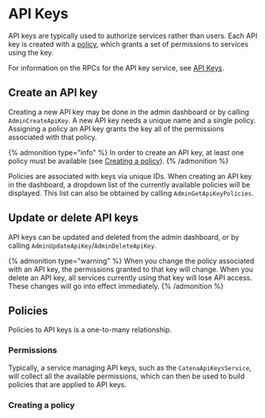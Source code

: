 # API Keys

API keys are typically used to authorize services rather than users. Each API key is
created with a [policy](#policies), which grants a set of permissions to services using the key.

For information on the RPCs for the API key service, see [API Keys](../../core/auth/api-keys.md).

## Create an API key

Creating a new API key may be done in the admin dashboard or by calling `AdminCreateApiKey`. A new API key needs a unique name and a single policy. Assigning a policy an API key grants the key all of the permissions associated with that policy.

{% admonition type="info" %}
In order to create an API key, at least one policy must be available (see [Creating a policy](#creating-a-policy)).
{% /admonition %}

Policies are associated with keys via unique IDs. When creating an API key in the dashboard, a dropdown list of the currently available policies will be displayed. This list can also be obtained by calling `AdminGetApiKeyPolicies`.

## Update or delete API keys

API keys can be updated and deleted from the admin dashboard, or by calling `AdminUpdateApiKey`/`AdminDeleteApiKey`.

{% admonition type="warning" %}
When you change the policy associated with an API key, the permissions granted to that key will change. When you delete an API key, all services currently using that key will lose API access. These changes will go into effect immediately.
{% /admonition %}

## Policies

Policies to API keys is a one-to-many relationship. 

### Permissions

Typically, a service managing API keys, such as the `CatenaApiKeysService`, will collect all the available permissions,
which can then be used to build policies that are applied to API keys.

### Creating a policy

<!-- TODO -->